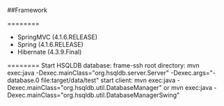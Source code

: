 ##Framework

========
* SpringMVC (4.1.6.RELEASE)
* Spring (4.1.6.RELEASE)
* Hibernate (4.3.9.Final)

========
Start HSQLDB database:
frame-ssh root directory:
mvn exec:java -Dexec.mainClass="org.hsqldb.server.Server" -Dexec.args="-database.0  file:target/data/test"
start client:
mvn exec:java -Dexec.mainClass="org.hsqldb.util.DatabaseManager"
or
mvn exec:java -Dexec.mainClass="org.hsqldb.util.DatabaseManagerSwing"